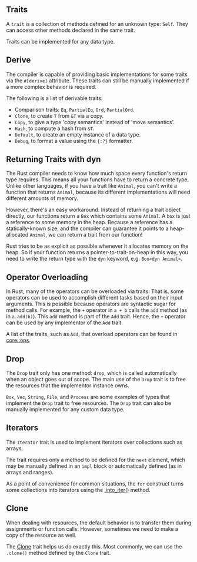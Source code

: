 ## Traits
A `trait` is a collection of methods defined for an unknown type: `Self`. They can access other methods declared in the same trait.

Traits can be implemented for any data type. 
## Derive
The compiler is capable of providing basic implementations for some traits via the `#[derive]` attribute. These traits can still be manually implemented if a more complex behavior is required.

The following is a list of derivable traits:

* Comparison traits: `Eq`, `PartialEq`, `Ord`, `PartialOrd`.
* `Clone`, to create `T` from `&T` via a copy.
* `Copy`, to give a type 'copy semantics' instead of 'move semantics'.
* `Hash`, to compute a hash from `&T`.
* `Default`, to create an empty instance of a data type.
* `Debug`, to format a value using the `{:?}` formatter.
## Returning Traits with dyn
The Rust compiler needs to know how much space every function's return type requires. This means all your functions have to return a concrete type. Unlike other languages, if you have a trait like `Animal`, you can't write a function that returns `Animal`, because its different implementations will need different amounts of memory. 

However, there's an easy workaround. Instead of returning a trait object directly, our functions return a `Box` which contains some `Animal`. A `box` is just a reference to some memory in the heap. Because a reference has a statically-known size, and the compiler can guarantee it points to a heap-allocated `Animal`, we can return a trait from our function!

Rust tries to be as explicit as possible whenever it allocates memory on the heap. So if your function returns a pointer-to-trait-on-heap in this way, you need to write the return type with the `dyn` keyword, e.g. `Box<dyn Animal>`.
## Operator Overloading
In Rust, many of the operators can be overloaded via traits. That is, some operators can be used to accomplish different tasks based on their input arguments. This is possible because operators are syntactic sugar for method calls. For example, the `+` operator in `a + b` calls the `add` method (as in `a.add(b)`). This `add` method is part of the `Add` trait. Hence, the `+` operator can be used by any implementor of the `Add` trait.

A list of the traits, such as `Add`, that overload operators can be found in [core::ops](https://doc.rust-lang.org/core/ops/).
## Drop
The `Drop` trait only has one method: `drop`, which is called automatically when an object goes out of scope. The main use of the `Drop` trait is to free the resources that the implementor instance owns.

`Box`, `Vec`, `String`, `File`, and `Process` are some examples of types that implement the `Drop` trait to free resources. The `Drop` trait can also be manually implemented for any custom data type.
## Iterators
The `Iterator` trait is used to implement iterators over collections such as arrays.

The trait requires only a method to be defined for the `next` element, which may be manually defined in an `impl` block or automatically defined (as in arrays and ranges).

As a point of convenience for common situations, the `for` construct turns some collections into iterators using the [.into_iter()](https://doc.rust-lang.org/std/iter/trait.IntoIterator.html) method.
## Clone
When dealing with resources, the default behavior is to transfer them during assignments or function calls. However, sometimes we need to make a copy of the resource as well.

The [Clone](https://doc.rust-lang.org/std/clone/trait.Clone.html) trait helps us do exactly this. Most commonly, we can use the `.clone()` method defined by the `Clone` trait.